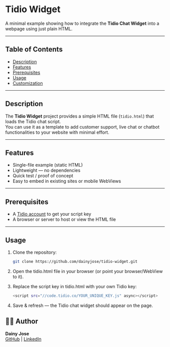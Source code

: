 # Tidio Widget

A minimal example showing how to integrate the **Tidio Chat Widget** into a webpage using just plain HTML.

---

## Table of Contents

- [Description](#description)  
- [Features](#features)  
- [Prerequisites](#prerequisites)  
- [Usage](#usage)  
- [Customization](#customization)   

---

## Description

The **Tidio Widget** project provides a simple HTML file (`tidio.html`) that loads the Tidio chat script.  
You can use it as a template to add customer support, live chat or chatbot functionalities to your website with minimal effort.

---

## Features

- Single-file example (static HTML)  
- Lightweight — no dependencies  
- Quick test / proof of concept  
- Easy to embed in existing sites or mobile WebViews  

---

## Prerequisites

- A [Tidio account](https://www.tidio.com/) to get your script key  
- A browser or server to host or view the HTML file  

---

## Usage

1. Clone the repository:

   ```bash
   git clone https://github.com/dainyjose/tidio-widget.git
   ```
2. Open the tidio.html file in your browser (or point your browser/WebView to it).
3. Replace the script key in tidio.html with your own Tidio key:
   ```bash
   <script src="//code.tidio.co/YOUR_UNIQUE_KEY.js" async></script>
   ```
4. Save & refresh — the Tidio chat widget should appear on the page.


## 🧑‍💻 Author

**Dainy Jose**  
[GitHub](https://github.com/dainyjose) | [LinkedIn](https://linkedin.com/in/dainyjose)


